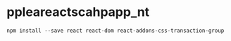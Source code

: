 # ppleareactscahpapp_nt

 ```
 npm install --save react react-dom react-addons-css-transaction-group
 ```
